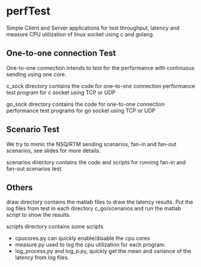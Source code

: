 # perfTest
Simple Client and Server applications for test throughput, latency and measure CPU utilization of linux socket using c and golang.

## One-to-one connection Test
One-to-one connection intends to test for the performance with continuous sending using one core.

c_sock directory contains the code for one-to-one connection performance test program for c socket using TCP or UDP

go_sock directory contains the code for one-to-one connection performance test programs for go socket using TCP or UDP

## Scenario Test
We try to mimic the NSQ/RTM sending scenarios, fan-in and fan-out scenarios, see slides for more details.

scenarios directory contains the code and scripts for running fan-in and fan-out scenarios test. 

## Others
draw directory contains the matlab files to draw the latency results. Put the log files from test in each directory c_go/scenarios and run the matlab script to show the results.

scripts directory contains some scripts
- cpucores.py can quickly enable/disable the cpu cores
- measure.py used to log the cpu utilization for each program.
- log_process,py and log_p.py, quickly get the mean and variance of the latency from log files.



